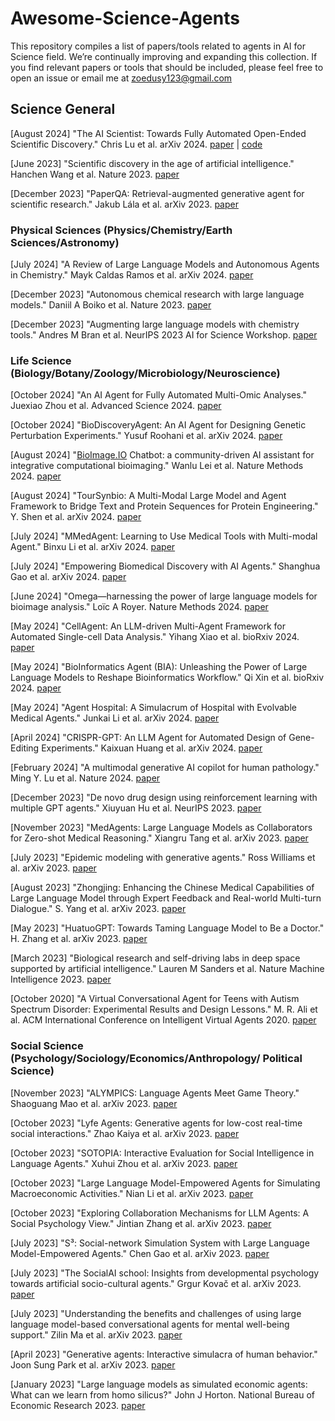 # Awesome-Science-Agents

This repository compiles a list of papers/tools related to agents in AI for Science field.
We’re continually improving and expanding this collection. If you find relevant papers or tools that should be included, please feel free to open an issue or email me at zoedusy123@gmail.com

## Science General

[August 2024] "The AI Scientist: Towards Fully Automated Open-Ended Scientific Discovery." Chris Lu et al. arXiv 2024. [paper](https://arxiv.org/abs/2408.06292) | [code](https://github.com/SakanaAI/AI-Scientist)

[June 2023] "Scientific discovery in the age of artificial intelligence." Hanchen Wang et al. Nature 2023. [paper](https://www.nature.com/articles/s41586-023-06221-2)

[December 2023] "PaperQA: Retrieval-augmented generative agent for scientific research." Jakub Lála et al. arXiv 2023. [paper](https://arxiv.org/abs/2312.07559)

### Physical Sciences (Physics/Chemistry/Earth Sciences/Astronomy)

[July 2024] "A Review of Large Language Models and Autonomous Agents in Chemistry." Mayk Caldas Ramos et al. arXiv 2024. [paper](https://arxiv.org/abs/2407.01603)

[December 2023] "Autonomous chemical research with large language models." Daniil A Boiko et al. Nature 2023. [paper](https://www.nature.com/articles/s41586-023-06792-0)

[December 2023] "Augmenting large language models with chemistry tools." Andres M Bran et al. NeurIPS 2023 AI for Science Workshop. [paper](https://openreview.net/forum?id=wdGIL6lx3l)

### Life Science (Biology/Botany/Zoology/Microbiology/Neuroscience)

[October 2024] "An AI Agent for Fully Automated Multi-Omic Analyses." Juexiao Zhou et al. Advanced Science 2024. [paper](https://onlinelibrary.wiley.com/doi/full/10.1002/advs.202407094)

[October 2024] "BioDiscoveryAgent: An AI Agent for Designing Genetic Perturbation Experiments." Yusuf Roohani et al. arXiv 2024. [paper](https://arxiv.org/pdf/2405.17631)

[August 2024] "[BioImage.IO](http://BioImage.IO) Chatbot: a community-driven AI assistant for integrative computational bioimaging." Wanlu Lei et al. Nature Methods 2024. [paper](https://www.nature.com/articles/s41592-024-02370-y)

[August 2024] "TourSynbio: A Multi-Modal Large Model and Agent Framework to Bridge Text and Protein Sequences for Protein Engineering." Y. Shen et al. arXiv 2024. [paper](https://arxiv.org/abs/2408.15299)

[July 2024] "MMedAgent: Learning to Use Medical Tools with Multi-modal Agent." Binxu Li et al. arXiv 2024. [paper](https://arxiv.org/abs/2407.02483)

[July 2024] "Empowering Biomedical Discovery with AI Agents." Shanghua Gao et al. arXiv 2024. [paper](https://arxiv.org/pdf/2404.02831.pdf)

[June 2024] "Omega—harnessing the power of large language models for bioimage analysis." Loïc A Royer. Nature Methods 2024. [paper](https://www.nature.com/articles/s41592-024-02310-w)

[May 2024] "CellAgent: An LLM-driven Multi-Agent Framework for Automated Single-cell Data Analysis." Yihang Xiao et al. bioRxiv 2024. [paper](https://www.biorxiv.org/content/10.1101/2024.05.13.593861v1)

[May 2024] "BioInformatics Agent (BIA): Unleashing the Power of Large Language Models to Reshape Bioinformatics Workflow." Qi Xin et al. bioRxiv 2024. [paper](https://www.biorxiv.org/content/10.1101/2024.05.22.595240v1)

[May 2024] "Agent Hospital: A Simulacrum of Hospital with Evolvable Medical Agents." Junkai Li et al. arXiv 2024. [paper](https://arxiv.org/abs/2405.02957)

[April 2024] "CRISPR-GPT: An LLM Agent for Automated Design of Gene-Editing Experiments." Kaixuan Huang et al. arXiv 2024. [paper](https://arxiv.org/abs/2404.18021)

[February 2024] "A multimodal generative AI copilot for human pathology." Ming Y. Lu et al. Nature 2024. [paper](https://www.nature.com/articles/s41586-024-07618-3)

[December 2023] "De novo drug design using reinforcement learning with multiple GPT agents." Xiuyuan Hu et al. NeurIPS 2023. [paper](https://arxiv.org/abs/2401.06155)

[November 2023] "MedAgents: Large Language Models as Collaborators for Zero-shot Medical Reasoning." Xiangru Tang et al. arXiv 2023. [paper](https://arxiv.org/abs/2311.10537)

[July 2023] "Epidemic modeling with generative agents." Ross Williams et al. arXiv 2023. [paper](https://arxiv.org/abs/2307.04986)

[August 2023] "Zhongjing: Enhancing the Chinese Medical Capabilities of Large Language Model through Expert Feedback and Real-world Multi-turn Dialogue." S. Yang et al. arXiv 2023. [paper](https://arxiv.org/abs/2308.03549)

[May 2023] "HuatuoGPT: Towards Taming Language Model to Be a Doctor." H. Zhang et al. arXiv 2023. [paper](https://arxiv.org/abs/2305.15075)

[March 2023] "Biological research and self-driving labs in deep space supported by artificial intelligence." Lauren M Sanders et al. Nature Machine Intelligence 2023. [paper](https://www.nature.com/articles/s42256-023-00618-4)

[October 2020] "A Virtual Conversational Agent for Teens with Autism Spectrum Disorder: Experimental Results and Design Lessons." M. R. Ali et al. ACM International Conference on Intelligent Virtual Agents 2020. [paper](https://dl.acm.org/doi/10.1145/3383652.3423900)

### Social Science (Psychology/Sociology/Economics/Anthropology/ Political Science)

[November 2023] "ALYMPICS: Language Agents Meet Game Theory." Shaoguang Mao et al. arXiv 2023. [paper](https://arxiv.org/abs/2311.03220)

[October 2023] "Lyfe Agents: Generative agents for low-cost real-time social interactions." Zhao Kaiya et al. arXiv 2023. [paper](https://arxiv.org/abs/2310.02172)

[October 2023] "SOTOPIA: Interactive Evaluation for Social Intelligence in Language Agents." Xuhui Zhou et al. arXiv 2023. [paper](https://arxiv.org/abs/2310.11667)

[October 2023] "Large Language Model-Empowered Agents for Simulating Macroeconomic Activities." Nian Li et al. arXiv 2023. [paper](https://arxiv.org/abs/2310.10436)

[October 2023] "Exploring Collaboration Mechanisms for LLM Agents: A Social Psychology View." Jintian Zhang et al. arXiv 2023. [paper](https://arxiv.org/abs/2310.02124)

[July 2023] "S³: Social-network Simulation System with Large Language Model-Empowered Agents." Chen Gao et al. arXiv 2023. [paper](https://arxiv.org/abs/2307.14984)

[July 2023] "The SocialAI school: Insights from developmental psychology towards artificial socio-cultural agents." Grgur Kovač et al. arXiv 2023. [paper](https://arxiv.org/abs/2307.07871)

[July 2023] "Understanding the benefits and challenges of using large language model-based conversational agents for mental well-being support." Zilin Ma et al. arXiv 2023. [paper](https://arxiv.org/abs/2307.15810)

[April 2023] "Generative agents: Interactive simulacra of human behavior." Joon Sung Park et al. arXiv 2023. [paper](https://arxiv.org/abs/2304.03442)

[January 2023] "Large language models as simulated economic agents: What can we learn from homo silicus?" John J Horton. National Bureau of Economic Research 2023. [paper](https://arxiv.org/abs/2301.07543)
